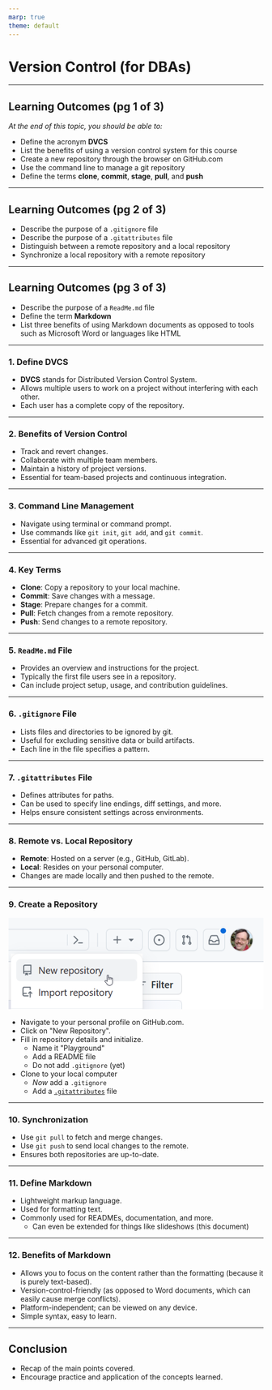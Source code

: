 ```yaml
---
marp: true
theme: default
---
```


# Version Control (for DBAs)

---

## Learning Outcomes (pg 1 of 3)

*At the end of this topic, you should be able to:*

- Define the acronym **DVCS**
- List the benefits of using a version control system for this course
- Create a new repository through the browser on GitHub.com
- Use the command line to manage a git repository
- Define the terms **clone**, **commit**, **stage**, **pull**, and **push**

---

## Learning Outcomes (pg 2 of 3)

- Describe the purpose of a `.gitignore` file
- Describe the purpose of a `.gitattributes` file
- Distinguish between a remote repository and a local repository
- Synchronize a local repository with a remote repository

---

## Learning Outcomes (pg 3 of 3)

- Describe the purpose of a `ReadMe.md` file
- Define the term **Markdown**
- List three benefits of using Markdown documents as opposed to tools such as Microsoft Word or languages like HTML

---

### 1. Define DVCS

* **DVCS** stands for Distributed Version Control System.
* Allows multiple users to work on a project without interfering with each other.
* Each user has a complete copy of the repository.

---

### 2. Benefits of Version Control

* Track and revert changes.
* Collaborate with multiple team members.
* Maintain a history of project versions.
* Essential for team-based projects and continuous integration.

---

### 3. Command Line Management

* Navigate using terminal or command prompt.
* Use commands like `git init`, `git add`, and `git commit`.
* Essential for advanced git operations.

---

### 4. Key Terms

* **Clone**: Copy a repository to your local machine.
* **Commit**: Save changes with a message.
* **Stage**: Prepare changes for a commit.
* **Pull**: Fetch changes from a remote repository.
* **Push**: Send changes to a remote repository.

---

### 5. `ReadMe.md` File

* Provides an overview and instructions for the project.
* Typically the first file users see in a repository.
* Can include project setup, usage, and contribution guidelines.

---

### 6. `.gitignore` File

* Lists files and directories to be ignored by git.
* Useful for excluding sensitive data or build artifacts.
* Each line in the file specifies a pattern.

---

### 7. `.gitattributes` File

* Defines attributes for paths.
* Can be used to specify line endings, diff settings, and more.
* Helps ensure consistent settings across environments.

---

### 8. Remote vs. Local Repository

* **Remote**: Hosted on a server (e.g., GitHub, GitLab).
* **Local**: Resides on your personal computer.
* Changes are made locally and then pushed to the remote.

---

### 9. Create a Repository

![bg right fit](./images/github-new-repo.png)

* Navigate to your personal profile on GitHub.com.
* Click on "New Repository".
* Fill in repository details and initialize.
  * Name it "Playground"
  * Add a README file
  * Do not add `.gitignore` (yet)
* Clone to your local computer
  * *Now* add a `.gitignore`
  * Add a [`.gitattributes`](https://gist.github.com/dagilleland/b63c5fc2865941a863cc759682e9599d) file

---

### 10. Synchronization

* Use `git pull` to fetch and merge changes.
* Use `git push` to send local changes to the remote.
* Ensures both repositories are up-to-date.

---

### 11. Define Markdown

* Lightweight markup language.
* Used for formatting text.
* Commonly used for READMEs, documentation, and more.
  * Can even be extended for things like slideshows (this document)

---

### 12. Benefits of Markdown

* Allows you to focus on the content rather than the formatting (because it is purely text-based).
* Version-control-friendly (as opposed to Word documents, which can easily cause merge conflicts).
* Platform-independent; can be viewed on any device.
* Simple syntax, easy to learn.

---

## Conclusion

* Recap of the main points covered.
* Encourage practice and application of the concepts learned.

